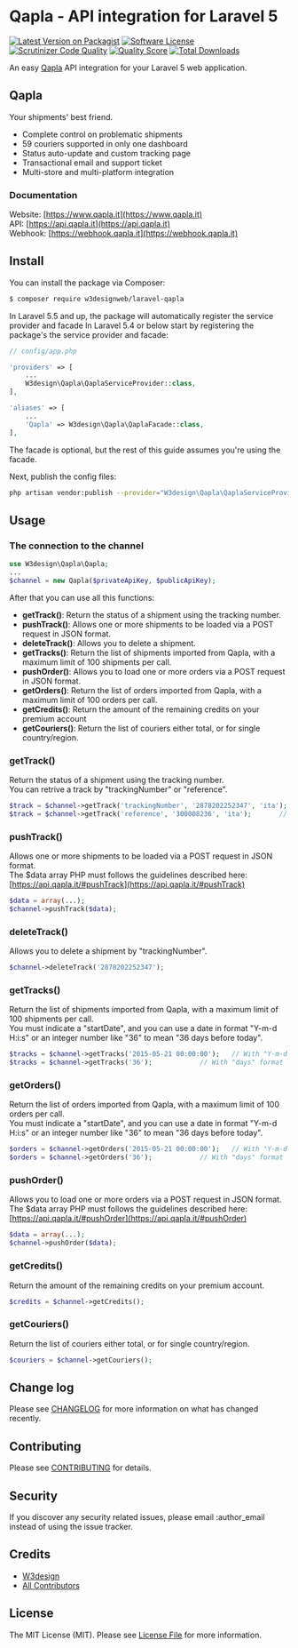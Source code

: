 # Qapla - API integration for Laravel 5

[![Latest Version on Packagist][ico-version]][link-packagist]
[![Software License][ico-license]](LICENSE.md)
[![Scrutinizer Code Quality][ico-scrutinizer]][link-scrutinizer]
[![Quality Score][ico-code-quality]][link-code-quality]
[![Total Downloads][ico-downloads]][link-downloads]

An easy [Qapla](https://www.qapla.it/) API integration for your Laravel 5 web application.

## Qapla
Your shipments' best friend.
- Complete control on problematic shipments
- 59 couriers supported in only one dashboard
- Status auto-update and custom tracking page
- Transactional email and support ticket
- Multi-store and multi-platform integration

### 	Documentation
Website: [https://www.qapla.it](https://www.qapla.it)<br>
API: [https://api.qapla.it](https://api.qapla.it)<br>
Webhook: [https://webhook.qapla.it](https://webhook.qapla.it)

## Install

You can install the package via Composer:

``` bash
$ composer require w3designweb/laravel-qapla
```
In Laravel 5.5 and up, the package will automatically register the service provider and facade
In Laravel 5.4 or below start by registering the package's the service provider and facade:

``` php
// config/app.php

'providers' => [
    ...
    W3design\Qapla\QaplaServiceProvider::class,
],

'aliases' => [
    ...
    'Qapla' => W3design\Qapla\QaplaFacade::class,
],
```
The facade is optional, but the rest of this guide assumes you're using the facade.

Next, publish the config files:

``` bash
php artisan vendor:publish --provider="W3design\Qapla\QaplaServiceProvider" --tag="config"
```

## Usage
### The connection to the channel
``` php
use W3design\Qapla\Qapla;
...
$channel = new Qapla($privateApiKey, $publicApiKey);
```

After that you can use all this functions:
- **getTrack()**: Return the status of a shipment using the tracking number.
- **pushTrack()**: Allows one or more shipments to be loaded via a POST request in JSON format.
- **deleteTrack()**: Allows you to delete a shipment.
- **getTracks()**: Return the list of shipments imported from Qapla, with a maximum limit of 100 shipments per call.
- **pushOrder()**: Allows you to load one or more orders via a POST request in JSON format.
- **getOrders()**: Return the list of orders imported from Qapla, with a maximum limit of 100 orders per call.
- **getCredits()**: Return the amount of the remaining credits on your premium account
- **getCouriers()**: Return the list of couriers either total, or for single country/region.

### getTrack()
Return the status of a shipment using the tracking number.<br>
You can retrive a track by "trackingNumber" or "reference".
``` php
$track = $channel->getTrack('trackingNumber', '2878202252347', 'ita');	// by "trackingNumber"
$track = $channel->getTrack('reference', '300008236', 'ita');		// by "reference"
```

### pushTrack()
Allows one or more shipments to be loaded via a POST request in JSON format.<br>
The $data array PHP must follows the guidelines described here: [https://api.qapla.it/#pushTrack](https://api.qapla.it/#pushTrack)
``` php
$data = array(...);
$channel->pushTrack($data);
```

### deleteTrack()
Allows you to delete a shipment by "trackingNumber".
``` php
$channel->deleteTrack('2878202252347');
```

### getTracks()
Return the list of shipments imported from Qapla, with a maximum limit of 100 shipments per call.<br>
You must indicate a "startDate", and you can use a date in format "Y-m-d H:i:s" or an integer number like "36" to mean "36 days before today".
``` php
$tracks = $channel->getTracks('2015-05-21 00:00:00');	// With "Y-m-d H:i:s" format
$tracks = $channel->getTracks('36');			// With "days" format
```

### getOrders()
Return the list of orders imported from Qapla, with a maximum limit of 100 orders per call.<br>
You must indicate a "startDate", and you can use a date in format "Y-m-d H:i:s" or an integer number like "36" to mean "36 days before today".
``` php
$orders = $channel->getOrders('2015-05-21 00:00:00');	// With "Y-m-d H:i:s" format
$orders = $channel->getOrders('36');			// With "days" format
```

### pushOrder()
Allows you to load one or more orders via a POST request in JSON format.<br>
The $data array PHP must follows the guidelines described here: [https://api.qapla.it/#pushOrder](https://api.qapla.it/#pushOrder)
``` php
$data = array(...);
$channel->pushOrder($data);
```

### getCredits()
Return the amount of the remaining credits on your premium account.
``` php
$credits = $channel->getCredits();
```

### getCouriers()
Return the list of couriers either total, or for single country/region.
``` php
$couriers = $channel->getCouriers();
```

## Change log

Please see [CHANGELOG](CHANGELOG.md) for more information on what has changed recently.

## Contributing

Please see [CONTRIBUTING](CONTRIBUTING.md) for details.

## Security

If you discover any security related issues, please email :author_email instead of using the issue tracker.

## Credits

- [W3design][link-author]
- [All Contributors][link-contributors]

## License

The MIT License (MIT). Please see [License File](LICENSE.md) for more information.

[ico-version]: https://img.shields.io/packagist/v/w3designweb/laravel-qapla.svg?style=flat-square
[ico-license]: https://img.shields.io/badge/license-MIT-brightgreen.svg?style=flat-square
[ico-scrutinizer]: https://scrutinizer-ci.com/g/w3designweb/laravel-qapla/badges/quality-score.png?b=master
[ico-code-quality]: https://img.shields.io/scrutinizer/g/w3designweb/laravel-qapla.svg?style=flat-square
[ico-downloads]: https://img.shields.io/packagist/dt/w3designweb/laravel-qapla.svg?style=flat-square

[link-packagist]: https://packagist.org/packages/w3designweb/laravel-qapla
[link-scrutinizer]: https://scrutinizer-ci.com/g/w3designweb/laravel-qapla/?branch=master
[link-code-quality]: https://scrutinizer-ci.com/g/w3designweb/laravel-qapla
[link-downloads]: https://packagist.org/packages/w3designweb/laravel-qapla
[link-author]: https://github.com/w3designweb
[link-contributors]: ../../contributors
